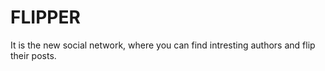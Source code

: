 # FLIPPER
It is the new social network, where you can find intresting authors and flip their posts.

